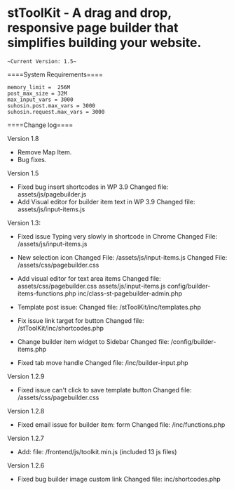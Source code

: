 stToolKit - A drag and drop, responsive page builder that simplifies building your website.
=========


`~Current Version: 1.5~`

====System Requirements====

    memory_limit =  256M
    post_max_size = 32M
    max_input_vars = 3000
    suhosin.post.max_vars = 3000
    suhosin.request.max_vars = 3000

====Change log====

Version 1.8
- Remove Map Item.
- Bug fixes.


Version 1.5
- Fixed bug insert shortcodes in WP 3.9
    Changed file:
        assets/js/pagebuilder.js
- Add Visual editor for builder item text in WP 3.9
    Changed file:
        assets/js/input-items.js

Version 1.3:

- Fixed issue Typing very slowly in shortcode in Chrome
    Changed File: /assets/js/input-items.js
- New selection icon
    Changed File: /assets/js/input-items.js
    Changed File: /assets/css/pagebuilder.css

- Add visual editor for text area items
    Changed file: assets/css/pagebuilder.css
                  assets/js/input-items.js
                  config/builder-items-functions.php
                  inc/class-st-pagebuilder-admin.php
- Template post issue:
    Changed file: /stToolKit/inc/templates.php
- Fix issue link target for button
    Changed file: /stToolKit/inc/shortcodes.php
- Change builder item widget to Sidebar
    Changed file: /config/builder-items.php
- Fixed tab move handle
    Changed file: /inc/builder-input.php



Version 1.2.9
- Fixed issue can't click to save template button
    Changed file: /assets/css/pagebuilder.css

Version 1.2.8
- Fixed email issue for builder item: form
    Changed file: /inc/functions.php

Version 1.2.7
- Add: file: /frontend/js/toolkit.min.js (included 13 js files)

Version 1.2.6
- Fixed bug builder image custom link
    Changed file: inc/shortcodes.php